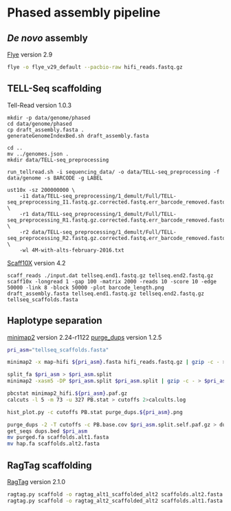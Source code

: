 # Phased assembly pipeline 

## *De novo* assembly

[Flye](https://github.com/fenderglass/Flye) version 2.9
```sh
flye -o flye_v29_default --pacbio-raw hifi_reads.fastq.gz 
```

## TELL-Seq scaffolding

Tell-Read version 1.0.3
```
mkdir -p data/genome/phased
cd data/genome/phased
cp draft_assembly.fasta .
generateGenomeIndexBed.sh draft_assembly.fasta

cd .. 
mv ../genomes.json .
mkdir data/TELL-seq_preprocessing

run_tellread.sh -i sequencing_data/ -o data/TELL-seq_preprocessing -f data/genome -s BARCODE -g LABEL

ust10x -sz 200000000 \
	-i1 data/TELL-seq_preprocessing/1_demult/Full/TELL-seq_preprocessing_I1.fastq.gz.corrected.fastq.err_barcode_removed.fastq.gz \
	-r1 data/TELL-seq_preprocessing/1_demult/Full/TELL-seq_preprocessing_R1.fastq.gz.corrected.fastq.err_barcode_removed.fastq.gz \
	-r2 data/TELL-seq_preprocessing/1_demult/Full/TELL-seq_preprocessing_R2.fastq.gz.corrected.fastq.err_barcode_removed.fastq.gz \
	-wl 4M-with-alts-february-2016.txt 
```

[Scaff10X](https://github.com/wtsi-hpag/Scaff10X) version 4.2
```
scaff_reads ./input.dat tellseq.end1.fastq.gz tellseq.end2.fastq.gz
scaff10x -longread 1 -gap 100 -matrix 2000 -reads 10 -score 10 -edge 50000 -link 8 -block 50000 -plot barcode_length.png draft_assembly.fasta tellseq.end1.fastq.gz tellseq.end2.fastq.gz tellseq_scaffolds.fasta
```

## Haplotype separation

[minimap2](https://github.com/lh3/minimap2) version 2.24-r1122
[purge_dups](https://github.com/dfguan/purge_dups) version 1.2.5
```sh
pri_asm="tellseq_scaffolds.fasta"

minimap2 -x map-hifi ${pri_asm}.fasta hifi_reads.fastq.gz | gzip -c - > minimap2_hifi.scaffolded.paf.gz

split_fa $pri_asm > $pri_asm.split
minimap2 -xasm5 -DP $pri_asm.split $pri_asm.split | gzip -c - > $pri_asm.split.self.paf.gz

pbcstat minimap2_hifi.${pri_asm}.paf.gz 
calcuts -l 5 -m 73 -u 327 PB.stat > cutoffs 2>calcults.log

hist_plot.py -c cutoffs PB.stat purge_dups.${pri_asm}.png

purge_dups -2 -T cutoffs -c PB.base.cov $pri_asm.split.self.paf.gz > dups.bed 2> purge_dups.log
get_seqs dups.bed $pri_asm
mv purged.fa scaffolds.alt1.fasta
mv hap.fa scaffolds.alt2.fasta
```

## RagTag scaffolding

[RagTag](https://github.com/malonge/RagTag) version 2.1.0
```sh
ragtag.py scaffold -o ragtag_alt1_scaffolded_alt2 scaffolds.alt2.fasta scaffolds.alt1.fasta
ragtag.py scaffold -o ragtag_alt2_scaffolded_alt2 scaffolds.alt1.fasta scaffolds.alt2.fasta
```
